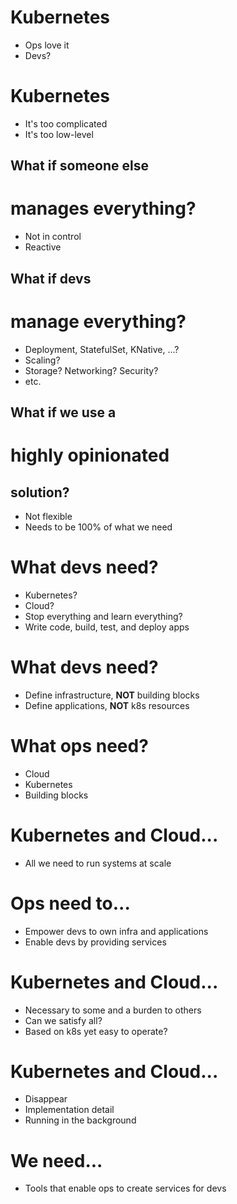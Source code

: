 # Kubernetes

* Ops love it
* Devs?


# Kubernetes

* It's too complicated
* It's too low-level


## What if someone else
# manages everything?

* Not in control
* Reactive


## What if devs
# manage everything?

* Deployment, StatefulSet, KNative, ...?
* Scaling?
* Storage? Networking? Security?
* etc.


## What if we use a
# highly opinionated
## solution?

* Not flexible
* Needs to be 100% of what we need


# What devs need?

* Kubernetes?
* Cloud?
* Stop everything and learn everything?
* Write code, build, test, and deploy apps


# What devs need?

* Define infrastructure, **NOT** building blocks
* Define applications, **NOT** k8s resources


# What ops need?

* Cloud
* Kubernetes
* Building blocks


# Kubernetes and Cloud...

* All we need to run systems at scale


# Ops need to...

* Empower devs to own infra and applications
* Enable devs by providing services


# Kubernetes and Cloud...

* Necessary to some and a burden to others
* Can we satisfy all?
* Based on k8s yet easy to operate?


# Kubernetes and Cloud...

* Disappear
* Implementation detail
* Running in the background


# We need...

* Tools that enable ops to create services for devs
